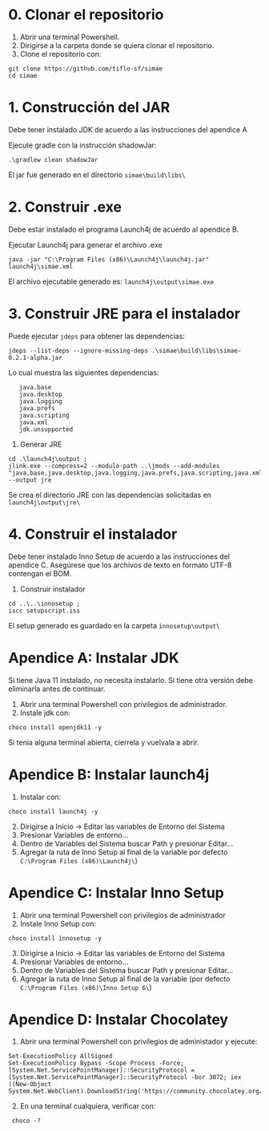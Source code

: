 # 0. Clonar el repositorio

1. Abrir una terminal Powershell.
2. Dirigirse a la carpeta donde se quiera clonar el repositorio.
3. Clone el repositorio con: 

```
git clone https://github.com/tiflo-sf/simae
cd simae
```

# 1. Construcción del JAR

Debe tener instalado JDK de acuerdo a las instrucciones del apendice A

Ejecute gradle con la instrucción shadowJar:

```
.\gradlew clean shadowJar
```

El jar fue generado en el directorio `simae\build\libs\`

# 2. Construir .exe

Debe estar instalado el programa Launch4j de acuerdo al apendice B.

Ejecutar Launch4j para generar el archivo .exe

```
java -jar "C:\Program Files (x86)\Launch4j\launch4j.jar" launch4j\simae.xml 
```

El archivo ejecutable generado es: `launch4j\output\simae.exe`

# 3. Construir JRE para el instalador

Puede ejecutar `jdeps` para obtener las dependencias:

```
jdeps --list-deps --ignore-missing-deps .\simae\build\libs\simae-0.2.1-alpha.jar
```

Lo cual muestra las siguientes dependencias:

```
   java.base
   java.desktop
   java.logging
   java.prefs
   java.scripting
   java.xml
   jdk.unsupported
```

1. Generar JRE

```
cd .\launch4j\output ; 
jlink.exe --compress=2 --module-path ..\jmods --add-modules "java.base,java.desktop,java.logging,java.prefs,java.scripting,java.xml,jdk.unsupported" --output jre

```

Se crea el directorio JRE con las dependencias solicitadas en `launch4j\output\jre\`

# 4. Construir el instalador

Debe tener instalado Inno Setup de acuerdo a las instrucciones del apendice C. Asegúrese que los archivos de texto en formato UTF-8 contengan el BOM.

1. Construir instalador

```
cd ..\..\innosetup ;
iscc setupscript.iss

```

El setup generado es guardado en la carpeta `innosetup\output\`

# Apendice A: Instalar JDK

Si tiene Java 11 instalado, no necesita instalarlo. Si tiene otra versión debe eliminarla antes de continuar.

1. Abrir una terminal Powershell con privilegios de administrador.
2. Instale jdk con:

```
choco install openjdk11 -y
```

Si tenia alguna terminal abierta, cierrela y vuelvala a abrir.

# Apendice B: Instalar launch4j

1. Instalar con:

```
choco install launch4j -y
```

2. Dirigirse a Inicio -> Editar las variables de Entorno del Sistema
3. Presionar Variables de entorno...
4. Dentro de Variables del Sistema buscar Path y presionar Editar...
5. Agregar la ruta de Inno Setup al final de la variable por defecto `C:\Program Files (x86)\Launch4j\`)


# Apendice C: Instalar Inno Setup

1. Abrir una terminal Powershell con privilegios de administrador
2. Instale Inno Setup con:

```
choco install innosetup -y
```

3. Dirigirse a Inicio -> Editar las variables de Entorno del Sistema
4. Presionar Variables de entorno...
5. Dentro de Variables del Sistema buscar Path y presionar Editar...
6. Agregar la ruta de Inno Setup al final de la variable (por defecto `C:\Program Files (x86)\Inno Setup 6\`)

# Apendice D: Instalar Chocolatey

1. Abrir una terminal Powershell con privilegios de administador y ejecute:

```
Set-ExecutionPolicy AllSigned
Set-ExecutionPolicy Bypass -Scope Process -Force; [System.Net.ServicePointManager]::SecurityProtocol = [System.Net.ServicePointManager]::SecurityProtocol -bor 3072; iex ((New-Object System.Net.WebClient).DownloadString('https://community.chocolatey.org/install.ps1'))
```

2. En una terminal cualquiera, verificar con:

```
 choco -? 
```
